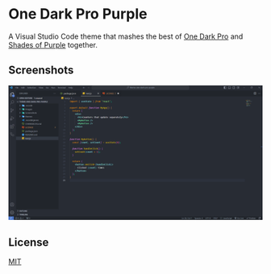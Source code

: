 # One Dark Pro Purple

A Visual Studio Code theme that mashes the best of [One Dark Pro](https://marketplace.visualstudio.com/items?itemName=zhuangtongfa.Material-theme) and [Shades of Purple](https://marketplace.visualstudio.com/items?itemName=ahmadawais.shades-of-purple) together.

## Screenshots

![ScreenShot](./Screenshots/theme-screenshot.png)

## License

[MIT](https://github.com/yyz945947732/vscode-theme-one-dark-pro-purple/blob/master/LICENSE)